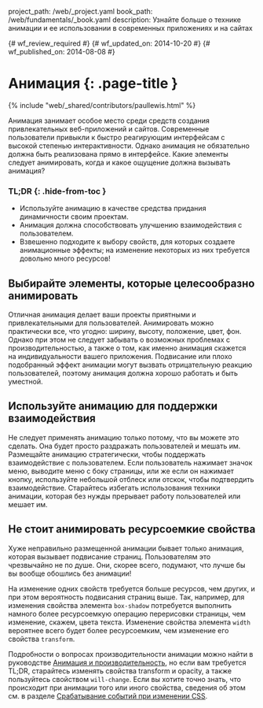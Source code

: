 project_path: /web/_project.yaml
book_path: /web/fundamentals/_book.yaml
description: Узнайте больше о технике анимации и ее использовании в современных приложениях и на сайтах

{# wf_review_required #}
{# wf_updated_on: 2014-10-20 #}
{# wf_published_on: 2014-08-08 #}

# Анимация {: .page-title }

{% include "web/_shared/contributors/paullewis.html" %}


Анимация занимает особое место среди средств создания привлекательных веб-приложений и сайтов. Современные пользователи привыкли к быстро реагирующим интерфейсам с высокой степенью интерактивности. Однако анимация не обязательно должна быть реализована прямо в интерфейсе. Какие элементы следует анимировать, когда и какое ощущение должна вызывать анимация?

### TL;DR {: .hide-from-toc }
- Используйте анимацию в качестве средства придания динамичности своим проектам.
- Анимация должна способствовать улучшению взаимодействия с пользователем.
- Взвешенно подходите к выбору свойств, для которых создаете анимационные эффекты; на изменение некоторых из них требуется довольно много ресурсов!


## Выбирайте элементы, которые целесообразно анимировать

Отличная анимация делает ваши проекты приятными и привлекательными для пользователей. Анимировать можно практически все, что угодно: ширину, высоту, положение, цвет, фон. Однако при этом не следует забывать о возможных проблемах с производительностью, а также о том, как именно анимация скажется на индивидуальности вашего приложения. Подвисание или плохо подобранный эффект анимации могут вызвать отрицательную реакцию пользователей, поэтому анимация должна хорошо работать и быть уместной.

## Используйте анимацию для поддержки взаимодействия

Не следует применять анимацию только потому, что вы можете это сделать. Она будет просто раздражать пользователей и мешать им. Размещайте анимацию стратегически, чтобы поддержать взаимодействие с пользователем. Если пользователь нажимает значок меню, выводите меню с боку страницы, или же если он нажимает кнопку, используйте небольшой отблеск или отскок, чтобы подтвердить взаимодействие. Старайтесь избегать использования техники анимации, которая без нужды прерывает работу пользователей или мешает им.

## Не стоит анимировать ресурсоемкие свойства

Хуже неправильно размещенной анимации бывает только анимация, которая вызывает подвисание страниц. Пользователям это чрезвычайно не по душе. Они, скорее всего, подумают, что лучше бы вы вообще обошлись без анимации!

На изменение одних свойств требуется больше ресурсов, чем других, и при этом вероятность подвисания страниц выше. Так, например, для изменения свойства элемента `box-shadow`  потребуется выполнить намного более ресурсоемкую операцию перерисовки страницы, чем изменение, скажем, цвета текста. Изменение свойства элемента `width` вероятнее всего будет более ресурсоемким, чем изменение его свойства `transform`.

Подробности о вопросах производительности анимации можно найти в руководстве [Анимация и производительность](animations-and-performance.html), но если вам требуется TL;DR, старайтесь изменять свойства transform и opacity, а также пользуйтесь свойством `will-change`. Если вы хотите точно знать, что происходит при анимации того или иного свойства, сведения об этом см. в разделе [Срабатывание событий при изменении CSS](http://csstriggers.com).



